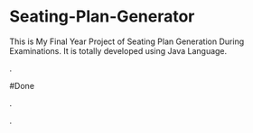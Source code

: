 # Seating-Plan-Generator

This is My Final Year Project of Seating Plan Generation During Examinations. It is totally developed using Java Language.


































































































































.





















































#Done










































































































.




































































































































































































































































































































































































































































































.







































